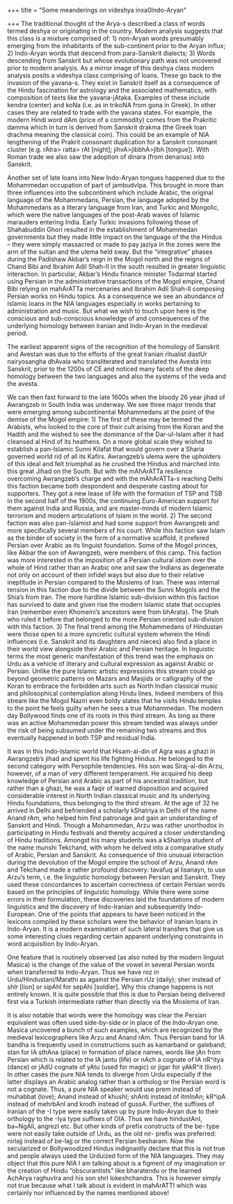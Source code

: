 +++
title = "Some meanderings on videshya inxa0Indo-Aryan"

+++
The traditional thought of the Arya-s described a class of words termed
deshya or originating in the country. Modern analysis suggests that this
class is a mixture comprised of: 1) non-Aryan words presumably emerging
from the inhabitants of the sub-continent prior to the Aryan influx; 2)
Indo-Aryan words that descend from para-Sanskrit dialects; 3) Words
descending from Sanskrit but whose evolutionary path was not uncovered
prior to modern analysis. As a mirror image of this deshya class modern
analysis posits a videshya class comprising of loans. These go back to
the invasion of the yavana-s. They exist in Sanskrit itself as a
consequence of the Hindu fascination for astrology and the associated
mathematics, with composition of texts like the yavana-jAtaka. Examples
of these include kendra (center) and koNa (i.e. as in trikoNA from gona
in Greek). In other cases they are related to trade with the yavana
states. For example, the modern Hindi word dAm (price of a commodity)
comes from the Prakritic damma which in turn is derived from Sanskrit
drakma (the Greek loan drachma meaning the classical coin). This could
be an example of NIA lengthening of the Prakrit consonant duplication
for a Sanskrit consonant cluster (e.g. rAtra\> ratta\> rAt \[night\];
jihvA\>jibbhA\>jIbh \[tongue\]). With Roman trade we also saw the
adoption of dinara (from denarius) into Sanskrit.

Another set of late loans into New Indo-Aryan tongues happened due to
the Mohammedan occupation of part of jambudvIpa. This brought in more
than three influences into the subcontinent which include Arabic, the
original language of the Mohammedans, Persian, the language adopted by
the Mohammedans as a literary language from Iran, and Turkic and
Mongolic, which were the native languages of the post-Arab waves of
Islamic marauders entering India. Early Turkic invasions following those
of Shahabuddin Ghori resulted in the establishment of Mohammedan
governments but they made little impact on the language of the the
Hindus – they were simply massacred or made to pay jaziya in the zones
were the arm of the sultan and the ulema held sway. But the
“integrative” phases during the Padishaw Akbar’s reign in the Mogol
north and the reigns of Chand Bibi and Ibrahim Adil Shah-II in the south
resulted in greater linguistic interaction. In particular, Akbar’s Hindu
finance minister Todarmal started using Persian in the administrative
transactions of the Mogol empire, Chand Bibi relying on mahArATTa
mercenaries and Ibrahim Adil Shah-II composing Persian works on Hindu
topics. As a consequence we see an abundance of Islamic loans in the NIA
languages especially in works pertaining to administration and music.
But what we wish to touch upon here is the conscious and sub-conscious
knowledge of and consequences of the underlying homology between Iranian
and Indo-Aryan in the medieval period.

The earliest apparent signs of the recognition of the homology of
Sanskrit and Avestan was due to the efforts of the great Iranian
ritualist dastUr nairyosangha dhAvala who transliterated and translated
the Avesta into Sanskrit, prior to the 1200s of CE and noticed many
facets of the deep homology between the two languages and also the
systems of the veda and the avesta.

We can then fast forward to the late 1600s when the bloody 26 year jihad
of Awrangzeb in South India was underway. We see three major trends that
were emerging among subcontinental Mohammedans at the point of the
demise of the Mogol empire: 1) The first of these may be termed the
Arabists, who looked to the core of their cult arising from the Koran
and the Hadith and the wished to see the dominance of the Dar-ul-Islam
after it had cleansed al Hind of its heathens. On a more global scale
they wished to establish a pan-Islamic Sunni Kilafat that would govern
over a Sharia governed world rid of all its Kafirs. Awrangzeb’s ulema
were the upholders of this ideal and felt triumphal as he crushed the
Hindus and marched into this great Jihad on the South. But with the
mAhArATTa resilience overcoming Awrangzeb’s charge and with the
mAhArATTa-s reaching Delhi this faction became both despondent and
desperate casting about for supporters. They got a new lease of life
with the formation of TSP and TSB in the second half of the 1900s, the
continuing Euro-American support for them against India and Russia, and
are master-minds of modern Islamic terrorism and modern articulations of
Islam in the world. 2) The second faction was also pan-Islamist and had
some support from Awrangzeb and more specifically several members of his
court. While this faction saw Islam as the binder of society in the form
of a normative scaffold, it prefered Persian over Arabic as its linguist
foundation. Some of the Mogol princes, like Akbar the son of Awrangzeb,
were members of this camp. This faction was more interested in the
imposition of a Persian cultural idiom over the whole of Hind rather
than an Arabic one and saw the Indians as degenerate not only on account
of their infidel ways but also due to their relative ineptitude in
Persian compared to the Moslems of Iran. There was internal tension in
this faction due to the divide between the Sunni Mogols and the Shia’s
from Iran. The more hardline Islamic sub-division within this faction
has survived to date and given rise the modern Islamic state that
occupies Iran (remember even Khomeini’s ancestors were from bhArata).
The Shah who ruled it before that belonged to the more Persian oriented
sub-division with this faction. 3) The final trend among the Mohammedans
of Hindustan were those open to a more syncretic cultural system wherein
the Hindi influences (i.e. Sanskrit and its daughters and nieces) also
find a place in their world view alongside their Arabic and Persian
heritage. In linguistic terms the most generic manifestation of this
trend was the emphasis on Urdu as a vehicle of literary and cultural
expression as against Arabic or Persian. Unlike the pure Islamic
artistic expressions this stream could go beyond geometric patterns on
Mazars and Masjids or calligraphy of the Koran to embrace the forbidden
arts such as North Indian classical music and philosophical
contemplation along Hindu lines. Indeed members of this stream like the
Mogol Naziri even boldy states that he visits Hindu temples to the point
he feels guilty when he sees a true Mohammedan. The modern day Bollywood
finds one of its roots in this third stream. As long as there was an
active Mohammedan power this stream tended was always under the risk of
being subsumed under the remaining two streams and this eventually
happened in both TSP and residual India.

It was in this Indo-Islamic world that Hisam-al-din of Agra was a ghazi
in Awrangzeb’s jihad and spent his life fighting Hindus. He belonged to
the second category with Persophile tendencies. His son was Siraj-al-din
Arzu, however, of a man of very different temperament. He acquired his
deep knowledge of Persian and Arabic as part of his ancestral tradition,
but rather than a ghazi, he was a faqir of learned disposition and
acquired considerable interest in North Indian classical music and its
underlying Hindu foundations, thus belonging to the third stream. At the
age of 32 he arrived in Delhi and befriended a scholarly kShatriya in
Delhi of the name Anand rAm, who helped him find patronage and gain an
understanding of Sanskrit and Hindi. Though a Mohammedan, Arzu was
rather unorthodox in participating in Hindu festivals and thereby
acquired a closer understanding of Hindu traditions. Amongst his many
students was a kShatriya student of the name munshi Tekchand, with whom
he delved into a comparative study of Arabic, Persian and Sanskrit. As
consequence of this unusual interaction during the devolution of the
Mogol empire the school of Arzu, Anand rAm and Tekchand made a rather
profound discovery: tavafuq al lisanayn, to use Arzu’s term, i.e. the
linguistic homology between Persian and Sanskrit. They used these
concordances to ascertain correctness of certain Persian words based on
the principles of linguistic homology. While there were some errors in
their formulation, these discoveries laid the foundations of modern
linguistics and the discovery of Indo-Iranian and subsequently
Indo-European. One of the points that appears to have been noticed in
the lexicons compiled by these scholars were the behavior of Iranian
loans in Indo-Aryan. It is a modern examination of such lateral
transfers that give us some interesting clues regarding certain apparent
underlying constraints in word acquisition by Indo-Aryan.

One feature that is routinely observed (as also noted by the modern
linguist Masica) is the change of the value of the vowel in several
Persian words when transferred to Indo-Aryan. Thus we have roz in
Urdu/Hindustani/Marathi as against the Persian rUz (daily); sher instead
of shIr \[lion\] or sipAhI for sepAhi \[soldier\]. Why this change
happens is not entirely known. It is quite possible that this is due to
Persian being delivered first via a Turkish intermediate rather than
directly via the Moslems of Iran.

It is also notable that words were the homology was clear the Persian
equivalent was often used side-by-side or in place of the Indo-Aryan
one. Masica uncovered a bunch of such examples, which are recognized by
the medieval lexicographers like Arzu and Anand rAm. Thus Persian band
for IA bandha is frequently used in constructions such as kamarband or
galeband; stan for IA sthAna (place) in formation of place names, words
like jAn from Persian which is related to the IA jantu (life) or nAch a
cognate of IA nR^itya (dance) or jAdU cognate of yAtu (used for magic)
or jigar for yAkR^it (liver). In other cases the pure NIA tends to
diverge from Urdu especially if the latter displays an Arabic analog
rather than a ortholog or the Persian word is not a cognate. Thus, a
pure NIA speaker would use prem instead of muhabbat (love); Anand
instead of khushI; shAnti instead of itmInAn; kR^ipA instead of mehrbAnI
and krodh instead of gussA. Further, the suffixes of Iranian of the -I
type were easily taken up by pure Indo-Aryan due to their orthology to
the -Iya type suffixes of OIA. Thus we have hindustAnI, ba\~NgAlI,
angrezI etc. But other kinds of prefix constructs of the be- type were
not easily take outside of Urdu, as the old nir- prefix was preferred:
nirlajj instead of be-lajj or the correct Persian besharam. Now the
secularized or Bollywoodized Hindus indignantly declare that this is not
true and people always used the Urduized form of the NIA languages. They
may object that this pure NIA I am talking about is a figment of my
imagination or the creation of Hindu “obscurantists” like bharatendu or
the learned AchArya raghuvIra and his son shrI lokeshchandra. This is
however simply not true because what I talk about is evident in
mahArATTI which was certainly nor influenced by the names mentioned
above\!
